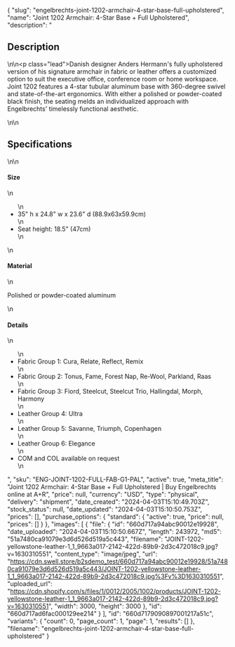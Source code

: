 {
  "slug": "engelbrechts-joint-1202-armchair-4-star-base-full-upholstered",
  "name": "Joint 1202 Armchair: 4-Star Base + Full Upholstered",
  "description": "<h2>Description</h2>\n<!-- split -->\n<p class=\"lead\">Danish designer Anders Hermann's fully upholstered version of his signature armchair in fabric or leather offers a customized option to suit the executive office, conference room or home workspace. Joint 1202 features a 4-star tubular aluminum base with 360-degree swivel and state-of-the-art ergonomics. With either a polished or powder-coated black finish, the seating melds an individualized approach with Engelbrechts' timelessly functional aesthetic.</p>\n<!-- split -->\n<h2>Specifications</h2>\n<!-- split -->\n<h4>Size</h4>\n<ul>\n<li>35\" h x 24.8\" w x 23.6\" d (88.9x63x59.9cm)</li>\n<li>Seat height: 18.5\" (47cm)</li>\n</ul>\n<h4>Material</h4>\n<p>Polished or powder-coated aluminum</p>\n<h4>Details</h4>\n<ul>\n<li>Fabric Group 1: Cura, Relate, Reflect, Remix</li>\n<li>Fabric Group 2: Tonus, Fame, Forest Nap, Re-Wool, Parkland, Raas</li>\n<li>Fabric Group 3: Fiord, Steelcut, Steelcut Trio, Hallingdal, Morph, Harmony</li>\n<li>Leather Group 4: Ultra</li>\n<li>Leather Group 5: Savanne, Triumph, Copenhagen</li>\n<li>Leather Group 6: Elegance</li>\n<li>COM and COL available on request</li>\n</ul>",
  "sku": "ENG-JOINT-1202-FULL-FAB-G1-PAL",
  "active": true,
  "meta_title": "Joint 1202 Armchair: 4-Star Base + Full Upholstered | Buy Engelbrechts online at A+R",
  "price": null,
  "currency": "USD",
  "type": "physical",
  "delivery": "shipment",
  "date_created": "2024-04-03T15:10:49.703Z",
  "stock_status": null,
  "date_updated": "2024-04-03T15:10:50.753Z",
  "prices": [],
  "purchase_options": {
    "standard": {
      "active": true,
      "price": null,
      "prices": []
    }
  },
  "images": [
    {
      "file": {
        "id": "660d717a94abc90012e19928",
        "date_uploaded": "2024-04-03T15:10:50.667Z",
        "length": 243972,
        "md5": "51a7480ca91079e3d6d526d519a5c443",
        "filename": "JOINT-1202-yellowstone-leather-1_1_9663a017-2142-422d-89b9-2d3c472018c9.jpg?v=1630310551",
        "content_type": "image/jpeg",
        "url": "https://cdn.swell.store/b2sdemo_test/660d717a94abc90012e19928/51a7480ca91079e3d6d526d519a5c443/JOINT-1202-yellowstone-leather-1_1_9663a017-2142-422d-89b9-2d3c472018c9.jpg%3Fv%3D1630310551",
        "uploaded_url": "https://cdn.shopify.com/s/files/1/0012/2005/1002/products/JOINT-1202-yellowstone-leather-1_1_9663a017-2142-422d-89b9-2d3c472018c9.jpg?v=1630310551",
        "width": 3000,
        "height": 3000
      },
      "id": "660d717ad6fac000129ee214"
    }
  ],
  "id": "660d7179090897001217a51c",
  "variants": {
    "count": 0,
    "page_count": 1,
    "page": 1,
    "results": []
  },
  "filename": "engelbrechts-joint-1202-armchair-4-star-base-full-upholstered"
}